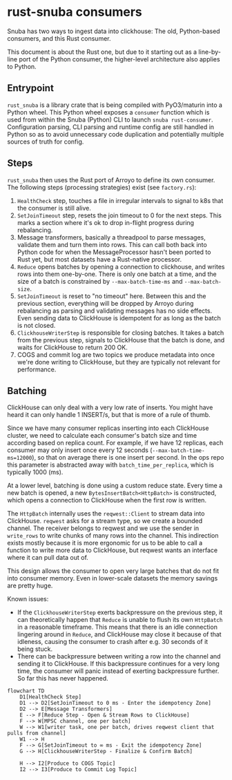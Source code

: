 # rust-snuba consumers

Snuba has two ways to ingest data into clickhouse: The old, Python-based consumers, and this Rust consumer.

This document is about the Rust one, but due to it starting out as a
line-by-line port of the Python consumer, the higher-level architecture also
applies to Python.

## Entrypoint

`rust_snuba` is a library crate that is being compiled with PyO3/maturin into a
Python wheel. This Python wheel exposes a `consumer` function which is used
from within the Snuba (Python) CLI to launch `snuba rust-consumer`.
Configuration parsing, CLI parsing and runtime config are still handled in
Python so as to avoid unnecessary code duplication and potentially multiple
sources of truth for config.

## Steps

`rust_snuba` then uses the Rust port of Arroyo to define its own consumer. The following steps (processing strategies) exist (see `factory.rs`):

1. `HealthCheck` step, touches a file in irregular intervals to signal to k8s
   that the consumer is still alive.
2. `SetJoinTimeout` step, resets the join timeout to 0 for the next steps. This
   marks a section where it's ok to drop in-flight progress during rebalancing.
3. Message transformers, basically a threadpool to parse messages, validate
   them and turn them into rows. This can call both back into Python code for
   when the MessageProcessor hasn't been ported to Rust yet, but most datasets
   have a Rust-native processor.
4. `Reduce` opens batches by opening a connection to clickhouse, and writes
   rows into them one-by-one. There is only one batch at a time, and the size
   of a batch is constrained by `--max-batch-time-ms` and `--max-batch-size`.
5. `SetJoinTimeout` is reset to "no timeout" here. Between this and the
   previous section, everything will be dropped by Arroyo during rebalancing as
   parsing and validating messages has no side effects. Even sending data to
   ClickHouse is idempotent for as long as the batch is not closed.
5. `ClickhouseWriterStep` is responsible for closing batches. It takes a batch
   from the previous step, signals to ClickHouse that the batch is done, and
   waits for ClickHouse to return 200 OK.
6. COGS and commit log are two topics we produce metadata into once we're done
   writing to ClickHouse, but they are typically not relevant for performance.


## Batching

ClickHouse can only deal with a very low rate of inserts. You might have heard
it can only handle 1 INSERT/s, but that is more of a rule of thumb.

Since we have many consumer replicas inserting into each ClickHouse cluster, we
need to calculate each consumer's batch size and time according based on
replica count. For example, if we have 12 replicas, each consumer may only
insert once every 12 seconds (`--max-batch-time-ms=12000`), so that on average
there is one insert per second. In the ops repo this parameter is abstracted
away with `batch_time_per_replica`, which is typically 1000 (ms).

At a lower level, batching is done using a custom reduce state. Every time a
new batch is opened, a new `BytesInsertBatch<HttpBatch>` is constructed, which
opens a connection to ClickHouse when the first row is written.

The `HttpBatch` internally uses the `reqwest::Client` to stream data into
ClickHouse. `reqwest` asks for a stream type, so we create a bounded channel.
The receiver belongs to reqwest and we use the sender in `write_rows` to write
chunks of many rows into the channel. This indirection exists mostly because it
is more ergonomic for us to be able to call a function to write more data to
ClickHouse, but reqwest wants an interface where it can pull data out of.

This design allows the consumer to open very large batches that do not fit into
consumer memory. Even in lower-scale datasets the memory savings are pretty
huge.

Known issues:

* If the `ClickhouseWriterStep` exerts backpressure on the previous step, it
  can theoretically happen that `Reduce` is unable to flush its own `HttpBatch`
  in a reasonable timeframe. This means that there is an idle connection
  lingering around in `Reduce`, and ClickHouse may close it because of that
  idleness, causing the consumer to crash after e.g. 30 seconds of it being
  stuck.
* There can be backpressure between writing a row into the channel and sending
  it to ClickHouse. If this backpressure continues for a very long time, the
  consumer will panic instead of exerting backpressure further. So far this has
  never happened.

```mermaid
flowchart TD
    D1[HealthCheck Step]
    D1 --> D2[SetJoinTimeout to 0 ms - Enter the idempotency Zone]
    D2 --> E[Message Transformers]
    E --> F[Reduce Step - Open & Stream Rows to ClickHouse]
    F --> W[MPSC channel, one per batch]
    W --> W1[writer task, one per batch, drives reqwest client that pulls from channel]
    W1 --> H
    F --> G[SetJoinTimeout to ∞ ms - Exit the idempotency Zone]
    G --> H[ClickhouseWriterStep - Finalize & Confirm Batch]

    H --> I2[Produce to COGS Topic]
    I2 --> I3[Produce to Commit Log Topic]
```
